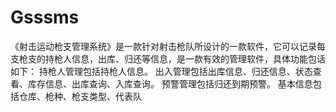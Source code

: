 # Gsssms
 《射击运动枪支管理系统》是一款针对射击枪队所设计的一款软件，它可以记录每支枪支的持枪人信息，出库、归还等信息，是一款有效的管理软件，具体功能包话如下： 持枪人管理包括持枪人信息。 出入管理包括出库信息、归还信息、状态查看、库存信息、出库查询、入库查询。 预警管理包括归还到期预警。 基本信息包括仓库、枪种、枪支类型、代表队
